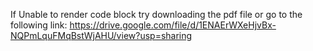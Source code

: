 If Unable to render code block try downloading the pdf file or go to the following link:
https://drive.google.com/file/d/1ENAErWXeHjvBx-NQPmLquFMqBstWjAHU/view?usp=sharing
